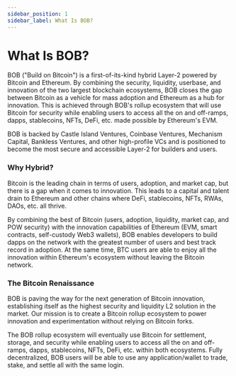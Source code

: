 ```yaml
---
sidebar_position: 1
sidebar_label: What Is BOB?
---
```


# What Is BOB?

BOB ("Build on Bitcoin") is a first-of-its-kind hybrid Layer-2 powered by Bitcoin and Ethereum. By combining the security, liquidity, userbase, and innovation of the two largest blockchain ecosystems, BOB closes the gap between Bitcoin as a vehicle for mass adoption and Ethereum as a hub for innovation. This is achieved through BOB's rollup ecosystem that will use Bitcoin for security while enabling users to access all the on and off-ramps, dapps, stablecoins, NFTs, DeFi, etc. made possible by Ethereum's EVM.

BOB is backed by Castle Island Ventures, Coinbase Ventures, Mechanism Capital, Bankless Ventures, and other high-profile VCs and is positioned to become the most secure and accessible Layer-2 for builders and users.

### Why Hybrid?

Bitcoin is the leading chain in terms of users, adoption, and market cap, but there is a gap when it comes to innovation. This leads to a capital and talent drain to Ethereum and other chains where DeFi, stablecoins, NFTs, RWAs, DAOs, etc. all thrive.

By combining the best of Bitcoin (users, adoption, liquidity, market cap, and POW security) with the innovation capabilities of Ethereum (EVM, smart contracts, self-custody Web3 wallets), BOB enables developers to build dapps on the network with the greatest number of users and best track record in adoption. At the same time, BTC users are able to enjoy all the innovation within Ethereum's ecosystem without leaving the Bitcoin network.

### The Bitcoin Renaissance

BOB is paving the way for the next generation of Bitcoin innovation, establishing itself as the highest security and liquidity L2 solution in the market. Our mission is to create a Bitcoin rollup ecosystem to power innovation and experimentation without relying on Bitcoin forks.

The BOB rollup ecosystem will eventually use Bitcoin for settlement, storage, and security while enabling users to access all the on and off-ramps, dapps, stablecoins, NFTs, DeFi, etc. within both ecosystems. Fully decentralized, BOB users will be able to use any application/wallet to trade, stake, and settle all with the same login.
